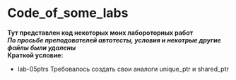 # Code_of_some_labs
**Тут представлен код некоторых моих лабороторных работ**<br/>
***По просьбе преподователей автотесты, условия и некотрые другие файлы были удалены*** <br/>
**Краткой условие:**
- lab-05ptrs Требовалось создать свои аналоги unique_ptr и shared_ptr
